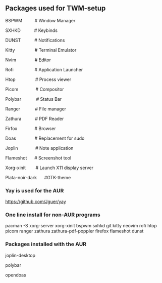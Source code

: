 ## Packages used for TWM-setup

BSPWM          # Window Manager

SXHKD           # Keybinds

DUNST           # Notifications

Kitty                # Terminal Emulator

Nvim               # Editor

Rofi                 # Application Launcher

Htop                # Process viewer

Picom              # Compositor

Polybar            # Status Bar

Ranger            # File manager

Zathura           # PDF Reader

Firfox              # Browser

Doas               # Replacement for sudo

Joplin              # Note application

Flameshot      # Screenshot tool

Xorg-xinit        # Launch X11 display server

Plata-noir-dark      #GTK-theme

### Yay is used for the AUR

https://github.com/Jguer/yay

### One line install for non-AUR programs

pacman -S xorg-server xorg-xinit bspwm sxhkd git kitty neovim rofi htop picom ranger zathura zathura-pdf-poppler firefox flameshot dunst

### Packages installed with the AUR

joplin-desktop

polybar

opendoas
